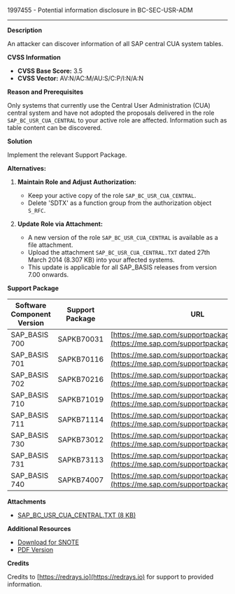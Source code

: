 1997455 - Potential information disclosure in BC-SEC-USR-ADM

---

**Description**

An attacker can discover information of all SAP central CUA system tables.

**CVSS Information**

- **CVSS Base Score:** 3.5
- **CVSS Vector:** AV:N/AC:M/AU:S/C:P/I:N/A:N

**Reason and Prerequisites**

Only systems that currently use the Central User Administration (CUA) central system and have not adopted the proposals delivered in the role `SAP_BC_USR_CUA_CENTRAL` to your active role are affected. Information such as table content can be discovered.

**Solution**

Implement the relevant Support Package.

**Alternatives:**

1. **Maintain Role and Adjust Authorization:**
   - Keep your active copy of the role `SAP_BC_USR_CUA_CENTRAL`.
   - Delete 'SDTX' as a function group from the authorization object `S_RFC`.

2. **Update Role via Attachment:**
   - A new version of the role `SAP_BC_USR_CUA_CENTRAL` is available as a file attachment.
   - Upload the attachment `SAP_BC_USR_CUA_CENTRAL.TXT` dated 27th March 2014 (8.307 KB) into your affected systems.
   - This update is applicable for all SAP_BASIS releases from version 7.00 onwards.

**Support Package**

| Software Component Version | Support Package | URL                                                                                                  |
|----------------------------|-----------------|------------------------------------------------------------------------------------------------------|
| SAP_BASIS 700              | SAPKB70031      | [https://me.sap.com/supportpackage/SAPKB70031](https://me.sap.com/supportpackage/SAPKB70031)      |
| SAP_BASIS 701              | SAPKB70116      | [https://me.sap.com/supportpackage/SAPKB70116](https://me.sap.com/supportpackage/SAPKB70116)      |
| SAP_BASIS 702              | SAPKB70216      | [https://me.sap.com/supportpackage/SAPKB70216](https://me.sap.com/supportpackage/SAPKB70216)      |
| SAP_BASIS 710              | SAPKB71019      | [https://me.sap.com/supportpackage/SAPKB71019](https://me.sap.com/supportpackage/SAPKB71019)      |
| SAP_BASIS 711              | SAPKB71114      | [https://me.sap.com/supportpackage/SAPKB71114](https://me.sap.com/supportpackage/SAPKB71114)      |
| SAP_BASIS 730              | SAPKB73012      | [https://me.sap.com/supportpackage/SAPKB73012](https://me.sap.com/supportpackage/SAPKB73012)      |
| SAP_BASIS 731              | SAPKB73113      | [https://me.sap.com/supportpackage/SAPKB73113](https://me.sap.com/supportpackage/SAPKB73113)      |
| SAP_BASIS 740              | SAPKB74007      | [https://me.sap.com/supportpackage/SAPKB74007](https://me.sap.com/supportpackage/SAPKB74007)      |

**Attachments**

- [SAP_BC_USR_CUA_CENTRAL.TXT (8 KB)](https://userapps.support.sap.com/sap/support/sapnotes/public/services/attachment.htm?iv_key=012003146900000226952014&iv_version=0001&iv_guid=5C4F4778987C1D4BAF116787DD4E3E5C)

**Additional Resources**

- [Download for SNOTE](https://notesdownloads.sap.com/note/0040000017848132017)
- [PDF Version](https://userapps.support.sap.com/sap/support/sfm/notes/print/0001997455?language=en-US&token=6DA37BA98264399A3B2422808CC8A59B)

**Credits**

Credits to [https://redrays.io](https://redrays.io) for support to provided information.